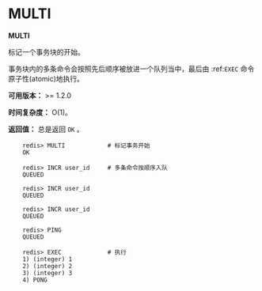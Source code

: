 # MULTI


**MULTI**

标记一个事务块的开始。

事务块内的多条命令会按照先后顺序被放进一个队列当中，最后由 :ref:`EXEC` 命令原子性(atomic)地执行。

**可用版本：**
    >= 1.2.0

**时间复杂度：**
    O(1)。

**返回值：**
    总是返回 ``OK`` 。

```
    redis> MULTI            # 标记事务开始
    OK

    redis> INCR user_id     # 多条命令按顺序入队
    QUEUED

    redis> INCR user_id
    QUEUED

    redis> INCR user_id
    QUEUED

    redis> PING
    QUEUED

    redis> EXEC             # 执行
    1) (integer) 1
    2) (integer) 2
    3) (integer) 3
    4) PONG
```